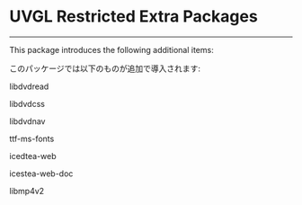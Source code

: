 # UVGL Restricted Extra Packages
-----
This package introduces the following additional items:

このパッケージでは以下のものが追加で導入されます:

libdvdread

libdvdcss

libdvdnav

ttf-ms-fonts

icedtea-web

icestea-web-doc

libmp4v2
